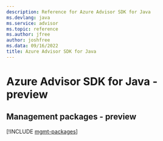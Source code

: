 ```yaml
---
description: Reference for Azure Advisor SDK for Java
ms.devlang: java
ms.service: advisor
ms.topic: reference
ms.author: jfree
author: joshfree
ms.data: 09/16/2022
title: Azure Advisor SDK for Java
---
```

# Azure Advisor SDK for Java - preview

## Management packages - preview
[!INCLUDE [mgmt-packages](advisor-mgmt-index.md)]